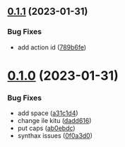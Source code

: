 ## [0.1.1](https://github.com/kevogaba/ibuqa-api/compare/v0.1.0...v0.1.1) (2023-01-31)


### Bug Fixes

* add action id ([789b6fe](https://github.com/kevogaba/ibuqa-api/commit/789b6feb2008fb44e1647127408fc83bb8e6a93f))



# [0.1.0](https://github.com/kevogaba/ibuqa-api/compare/0f0a3d095afbbd45cbc4a532e5f73c0748843b02...v0.1.0) (2023-01-31)


### Bug Fixes

* add space ([a31c1d4](https://github.com/kevogaba/ibuqa-api/commit/a31c1d4fcbb2864d57861a175853959b929728a0))
* change ile kitu ([dadd616](https://github.com/kevogaba/ibuqa-api/commit/dadd61646e3e1271f787de9a3fc7328d34b3c95e))
* put caps ([ab0ebdc](https://github.com/kevogaba/ibuqa-api/commit/ab0ebdcec4cf9aaaf2ba16ecf934a7eaeab89a4b))
* synthax issues ([0f0a3d0](https://github.com/kevogaba/ibuqa-api/commit/0f0a3d095afbbd45cbc4a532e5f73c0748843b02))



